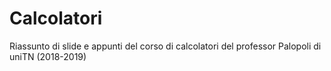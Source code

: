# Calcolatori
Riassunto di slide e appunti del corso di calcolatori del professor Palopoli di uniTN (2018-2019)
